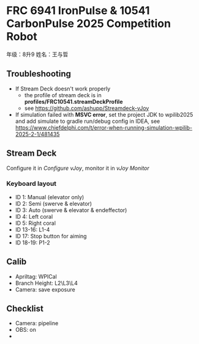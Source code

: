 # FRC 6941 IronPulse & 10541 CarbonPulse 2025 Competition Robot

年级：8升9
姓名：王与晢

## Troubleshooting

- If Stream Deck doesn't work properly
    - the profile of stream deck is in **profiles/FRC10541.streamDeckProfile**
    - see https://github.com/ashupp/Streamdeck-vJoy
- If simulation failed with **MSVC error**, set the project JDK to wpilib2025 and add simulate to gradle run/debug
  config in IDEA, see https://www.chiefdelphi.com/t/error-when-running-simulation-wpilib-2025-2-1/481435

## Stream Deck

Configure it in *Configure vJoy*, monitor it in *vJoy Monitor*

### Keyboard layout

- ID 1: Manual (elevator only)
- ID 2: Semi (swerve & elevator)
- ID 3: Auto (swerve & elevator & endeffector)
- ID 4: Left coral
- ID 5: Right coral
- ID 13-16: L1-4
- ID 17: Stop button for aiming
- ID 18-19: P1-2

## Calib

- Apriltag: WPICal
- Branch Height: L2\L3\L4
- Camera: save exposure

## Checklist

- Camera: pipeline
- OBS: on
- 
